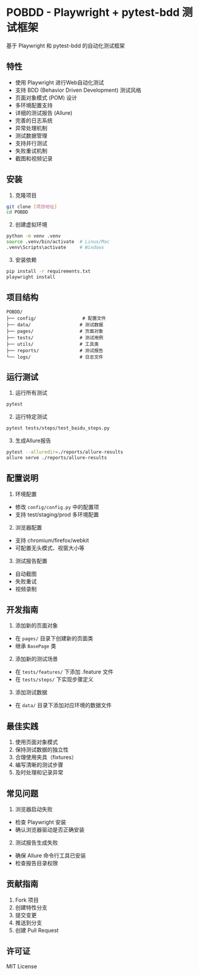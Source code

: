 # POBDD - Playwright + pytest-bdd 测试框架

基于 Playwright 和 pytest-bdd 的自动化测试框架

## 特性

- 使用 Playwright 进行Web自动化测试
- 支持 BDD (Behavior Driven Development) 测试风格
- 页面对象模式 (POM) 设计
- 多环境配置支持
- 详细的测试报告 (Allure)
- 完善的日志系统
- 异常处理机制
- 测试数据管理
- 支持并行测试
- 失败重试机制
- 截图和视频记录

## 安装

1. 克隆项目
```bash
git clone [项目地址]
cd POBDD
```

2. 创建虚拟环境
```bash
python -m venv .venv
source .venv/bin/activate  # Linux/Mac
.venv\Scripts\activate     # Windows
```

3. 安装依赖
```bash
pip install -r requirements.txt
playwright install
```

## 项目结构

```
POBDD/
├── config/                 # 配置文件
├── data/                  # 测试数据
├── pages/                 # 页面对象
├── tests/                 # 测试用例
├── utils/                 # 工具类
├── reports/               # 测试报告
└── logs/                  # 日志文件
```

## 运行测试

1. 运行所有测试
```bash
pytest
```

2. 运行特定测试
```bash
pytest tests/steps/test_baidu_steps.py
```

3. 生成Allure报告
```bash
pytest --alluredir=./reports/allure-results
allure serve ./reports/allure-results
```

## 配置说明

1. 环境配置
- 修改 `config/config.py` 中的配置项
- 支持 test/staging/prod 多环境配置

2. 浏览器配置
- 支持 chromium/firefox/webkit
- 可配置无头模式、视窗大小等

3. 测试报告配置
- 自动截图
- 失败重试
- 视频录制

## 开发指南

1. 添加新的页面对象
- 在 `pages/` 目录下创建新的页面类
- 继承 `BasePage` 类

2. 添加新的测试场景
- 在 `tests/features/` 下添加 .feature 文件
- 在 `tests/steps/` 下实现步骤定义

3. 添加测试数据
- 在 `data/` 目录下添加对应环境的数据文件

## 最佳实践

1. 使用页面对象模式
2. 保持测试数据的独立性
3. 合理使用夹具（fixtures）
4. 编写清晰的测试步骤
5. 及时处理和记录异常

## 常见问题

1. 浏览器启动失败
- 检查 Playwright 安装
- 确认浏览器驱动是否正确安装

2. 测试报告生成失败
- 确保 Allure 命令行工具已安装
- 检查报告目录权限

## 贡献指南

1. Fork 项目
2. 创建特性分支
3. 提交变更
4. 推送到分支
5. 创建 Pull Request

## 许可证

MIT License 